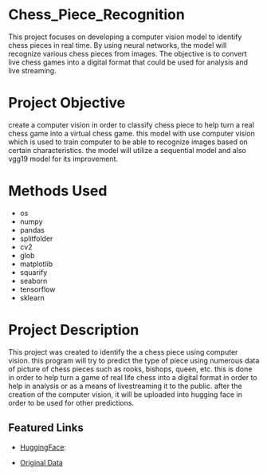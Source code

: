 # Chess_Piece_Recognition
This project focuses on developing a computer vision model to identify chess pieces in real time. By using neural networks, the model will recognize various chess pieces from images. The objective is to convert live chess games into a digital format that could be used for analysis and live streaming.

# Project Objective
create a computer vision in order to classify chess piece to help turn a real chess game into a virtual chess game. this model with use computer vision which is used to train computer to be able to recognize images based on certain characteristics. the model will utilize a sequential model and also vgg19 model for its improvement.

# Methods Used
- os
- numpy
- pandas
- splitfolder
- cv2
- glob
- matplotlib
- squarify
- seaborn
- tensorflow
- sklearn

# Project Description
This project was created to identify the a chess piece using computer vision. this program will try to predict the type of piece using numerous data of picture of chess pieces such as rooks, bishops, queen, etc. this is done in order to help turn a game of real life chess into a digital format in order to help in analysis or as a means of livestreaming it to the public. after the creation of the computer vision, it will be uploaded into hugging face in order to be used for other predictions.

## Featured Links
* [HuggingFace](https://huggingface.co/spaces/Gigisghifari/GradedChallenge7_Achmad_Abdillah_Ghifari):

* [Original Data](https://www.kaggle.com/datasets/niteshfre/chessman-image-dataset/data)
